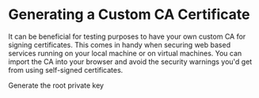 # Generating a Custom CA Certificate

It can be beneficial for testing purposes to have your own custom CA for signing certificates.  This comes in handy when securing web based services running on your local machine or on virtual machines.  You can import the CA into your browser and avoid the security warnings you'd get from using self-signed certificates.

Generate the root private key



